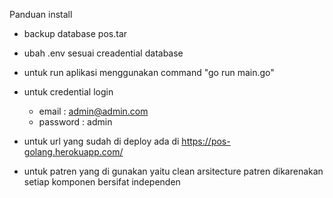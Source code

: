 Panduan install
- backup database pos.tar
- ubah .env sesuai creadential database
- untuk run aplikasi menggunakan command "go run main.go"

- untuk credential login
    - email : admin@admin.com
    - password : admin

- untuk url yang sudah di deploy ada  di https://pos-golang.herokuapp.com/

- untuk patren yang di gunakan yaitu clean arsitecture patren dikarenakan setiap komponen bersifat independen 